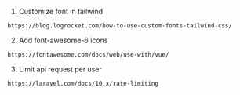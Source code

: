 1. Customize font in tailwind
~~~
https://blog.logrocket.com/how-to-use-custom-fonts-tailwind-css/
~~~
    

2. Add font-awesome-6 icons 
~~~
https://fontawesome.com/docs/web/use-with/vue/
~~~


3. Limit api request per user
~~~  
https://laravel.com/docs/10.x/rate-limiting
~~~
